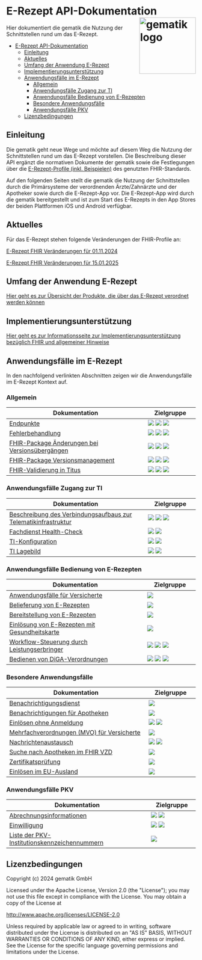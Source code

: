 # E-Rezept API-Dokumentation <img src="images/gematik_logo.png" alt="gematik logo" width="150" style="float: right"/>
[PVS]: https://img.shields.io/badge/PVS/KIS-C30059
[AVS]: https://img.shields.io/badge/AVS-E30615
[FdV]: https://img.shields.io/badge/FdV-green
[KTR]: https://img.shields.io/badge/KTR-AE8E1C
Hier dokumentiert die gematik die Nutzung der Schnittstellen rund um das E-Rezept.

- [E-Rezept API-Dokumentation ](#e-rezept-api-dokumentation-)
  - [Einleitung](#einleitung)
  - [Aktuelles](#aktuelles)
  - [Umfang der Anwendung E-Rezept](#umfang-der-anwendung-e-rezept)
  - [Implementierungsunterstützung](#implementierungsunterstützung)
  - [Anwendungsfälle im E-Rezept](#anwendungsfälle-im-e-rezept)
    - [Allgemein](#allgemein)
    - [Anwendungsfälle Zugang zur TI](#anwendungsfälle-zugang-zur-ti)
    - [Anwendungsfälle Bedienung von E-Rezepten](#anwendungsfälle-bedienung-von-e-rezepten)
    - [Besondere Anwendungsfälle](#besondere-anwendungsfälle)
    - [Anwendungsfälle PKV](#anwendungsfälle-pkv)
  - [Lizenzbedingungen](#lizenzbedingungen)

## Einleitung
Die gematik geht neue Wege und möchte auf diesem Weg die Nutzung der Schnittstellen rund um das E-Rezept vorstellen. Die Beschreibung dieser API ergänzt die normativen Dokumente der gematik sowie die Festlegungen über die [E-Rezept-Profile (inkl. Beispielen)](https://simplifier.net/erezept-workflow) des genutzten FHIR-Standards.

Auf den folgenden Seiten stellt die gematik die Nutzung der Schnittstellen durch die Primärsysteme der verordnenden Ärzte/Zahnärzte und der Apotheker sowie durch die E-Rezept-App vor.
Die E-Rezept-App wird durch die gematik bereitgestellt und ist zum Start des E-Rezepts in den App Stores der beiden Plattformen iOS und Android verfügbar.



## Aktuelles
Für das E-Rezept stehen folgende Veränderungen der FHIR-Profile an:

[E-Rezept FHIR Veränderungen für 01.11.2024](docs/erp_fhirversion_change_20241101.adoc)

[E-Rezept FHIR Veränderungen für 15.01.2025](docs/erp_fhirversion_change_20250115.adoc)


## Umfang der Anwendung E-Rezept
[Hier geht es zur Übersicht der Produkte, die über das E-Rezept verordnet werden können](docs/erp_implemented_features.adoc)

## Implementierungsunterstützung
[Hier geht es zur Informationsseite zur Implementierungsunterstützung bezüglich FHIR und allgemeiner Hinweise](docs/erp_fhir_infos.adoc)

## Anwendungsfälle im E-Rezept

In den nachfolgend verlinkten Abschnitten zeigen wir die Anwendungsfälle im E-Rezept Kontext auf.

### Allgemein
|Dokumentation<img width="430" height="1">| Zielgruppe<img width="70" height="1"> |
|-----|------------|
|[Endpunkte](docs/misc_api_endpoints.adoc)|![][PVS] ![][AVS] ![][FdV]|
|[Fehlerbehandlung](docs/erp_statuscodes.adoc)|![][PVS] ![][AVS] ![][FdV]|
|[FHIR-Package Änderungen bei Versionsübergängen](docs/erp_fhirversion_changes.adoc)|![][PVS] ![][AVS] ![][FdV]|
|[FHIR-Package Versionsmanagement](docs/erp_fhirversion.adoc)|![][PVS] ![][AVS] ![][FdV]|
|[FHIR-Validierung in Titus](docs/erp_validation.adoc)|![][PVS] ![][AVS] ![][FdV]|

### Anwendungsfälle Zugang zur TI
|Dokumentation<img width="430" height="1">| Zielgruppe<img width="70" height="1"> |
|-----|------------|
|[Beschreibung des Verbindungsaufbaus zur Telematikinfrastruktur](docs/authentisieren.adoc)|![][PVS] ![][AVS] ![][FdV]|
|[Fachdienst Health-Check](docs/erp_ps_probing.adoc)|![][PVS] ![][AVS]|
|[TI-Konfiguration](docs/ti_configuration.adoc)|![][PVS] ![][AVS]
|[TI Lagebild](docs/erp_ps_probing_lagebild.adoc)|![][PVS] ![][AVS]|

### Anwendungsfälle Bedienung von E-Rezepten
|Dokumentation<img width="430" height="1">| Zielgruppe<img width="70" height="1"> |
|-----|------------|
|[Anwendungsfälle für Versicherte](docs/erp_versicherte.adoc)|![][FdV]|
|[Belieferung von E-Rezepten](docs/erp_abrufen.adoc)|![][AVS]|
|[Bereitstellung von E-Rezepten](docs/erp_bereitstellen.adoc)|![][PVS]|
|[Einlösung von E-Rezepten mit Gesundheitskarte](docs/erp_abrufen_egk.adoc)|![][AVS]|
|[Workflow-Steuerung durch Leistungserbringer](docs/erp_steuerung_durch_le.adoc)|![][PVS] ![][AVS] ![][FdV]|
|[Bedienen von DiGA-Verordnungen](docs/erp_diga.adoc)|![][PVS] ![][KTR] ![][FdV]|

### Besondere Anwendungsfälle
|Dokumentation<img width="430" height="1">| Zielgruppe<img width="70" height="1"> |
|-----|------------|
|[Benachrichtigungsdienst](docs/erp_notification.adoc)|![][FdV]|
|[Benachrichtigungen für Apotheken](docs/erp_notification_avs.adoc)|![][AVS]|
|[Einlösen ohne Anmeldung](docs/erp_alternative_zuweisung.adoc)|![][AVS] ![][FdV]|
|[Mehrfachverordnungen (MVO) für Versicherte](docs/erp_versicherte_mvo.adoc)|![][FdV]|
|[Nachrichtenaustausch](docs/erp_communication.adoc)|![][AVS] ![][FdV]|
|[Suche nach Apotheken im FHIR VZD](docs/erp_fhirvzd_usage.adoc)|![][FdV]|
|[Zertifikatsprüfung](docs/certificate_check.adoc)|![][FdV]|
|[Einlösen im EU-Ausland](docs/erp-eprescription.adoc)|![][FdV]|

### Anwendungsfälle PKV
|Dokumentation<img width="430" height="1">| Zielgruppe<img width="70" height="1"> |
|-----|------------|
|[Abrechnungsinformationen](docs/erp_chargeItem.adoc)|![][AVS] ![][FdV]|
|[Einwilligung](docs/erp_consent.adoc)|![][AVS] ![][FdV]
|[Liste der PKV-Institutionskennzeichennummern](docs/pkv_ik_numbers.adoc)|![][PVS]|

## Lizenzbedingungen

Copyright (c) 2024 gematik GmbH

Licensed under the Apache License, Version 2.0 (the "License");
you may not use this file except in compliance with the License.
You may obtain a copy of the License at

<http://www.apache.org/licenses/LICENSE-2.0>

Unless required by applicable law or agreed to in writing, software
distributed under the License is distributed on an "AS IS" BASIS,
WITHOUT WARRANTIES OR CONDITIONS OF ANY KIND, either express or implied.
See the License for the specific language governing permissions and
limitations under the License.